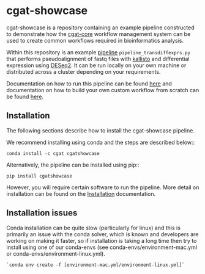 # cgat-showcase

cgat-showcase is a repository containing an example pipeline constructed to demonstrate how the [cgat-core](https://github.com/cgat-developers/cgat-core) workflow management system can be used to create common workflows required in bioinformatics analysis.

Within this repository is an example [pipeline](https://github.com/cgat-developers/cgat-showcase/blob/master/cgatshowcase/pipeline_transdiffexprs.py) `pipeline_transdiffexprs.py` that performs pseudoalignment of fastq files
with [kallisto](https://pachterlab.github.io/kallisto/about.html) and differential expression using [DESeq2](https://www.bioconductor.org/packages/release/bioc/html/DESeq2.html). It can be run locally on your own machine or distributed across a cluster depending on your requirements.

Documentation on how to run this pipeline can be found [here](https://cgat-showcase.readthedocs.io/en/latest/) and documentation on how
to build your own custom workflow from scratch can be found [here](https://cgat-core.readthedocs.io/en/latest/defining_workflow/Tutorial.html).

Installation
------------

The following sections describe how to install the cgat-showcase pipeline.

We recommend installing using conda and the steps are described below::

   `conda install -c cgat cgatshowcase`

Alternatively, the pipeline can be installed using pip::

   `pip install cgatshowcase`

However, you will require certain software to run the pipeline. More detail on installation can be found on the [Installation](https://cgat-showcase.readthedocs.io/en/latest/getting_started/Installation.html) documentation.

Installation issues
-------------------

Conda installation can be quite slow (particularly for linux) and this is primarily an issue 
with the conda solver, which is known and developers are working on making it faster, so if installation
is taking a long time then try to install using one of our conda-envs 
(see conda-envs/environment-mac.yml or conda-envs/environment-linux.yml).

	`conda env create -f [environment-mac.yml/environment-linux.yml]`
